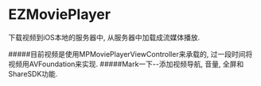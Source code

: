 # EZMoviePlayer
下载视频到iOS本地的服务器中, 从服务器中加载成流媒体播放.

#####目前视频是使用MPMoviePlayerViewController来承载的, 过一段时间将视频用AVFoundation来实现.
#####Mark一下--添加视频导航, 音量, 全屏和ShareSDK功能.
